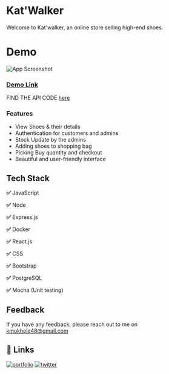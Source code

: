 # Kat'Walker
Welcome to Kat'walker, an online store selling high-end shoes.

# Demo

![App Screenshot](https://mokhele.pythonanywhere.com/images/project/screely-1696582790831.png)

### [Demo Link](https://katwalker.onrender.com/index.html)


FIND THE API CODE [here](https://github.com/mokhelek/shoe-catalogue-api.git)


### Features

- View Shoes & their details
- Authentication for customers and admins
- Stock Update by the admins
- Adding shoes to shopping bag
- Picking Buy quantity and checkout
- Beautiful and user-friendly interface
  

## Tech Stack

**✅** JavaScript

**✅** Node 
 
**✅** Express.js

**✅** Docker

**✅** React.js

**✅** CSS

**✅** Bootstrap

**✅** PostgreSQL

**✅** Mocha (Unit testing)



## Feedback

If you have any feedback, please reach out to me on kmokhele48@gmail.com


## 🔗 Links
[![portfolio](https://img.shields.io/badge/my_portfolio-000?style=for-the-badge&logo=ko-fi&logoColor=white)](https://mokhele.pythonanywhere.com)
[![twitter](https://img.shields.io/badge/twitter-1DA1F2?style=for-the-badge&logo=twitter&logoColor=white)](https://twitter.com/Mokhele_K?t=14CzqMH9VwTb9HN_BahvDA&s=09)
